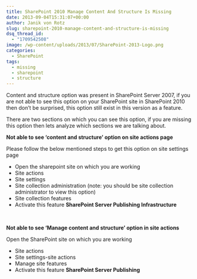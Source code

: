 ```yaml
---
title: SharePoint 2010 Manage Content And Structure Is Missing
date: 2013-09-04T15:31:07+00:00
author: Janik von Rotz
slug: sharepoint-2010-manage-content-and-structure-is-missing
dsq_thread_id:
  - "1709542508"
image: /wp-content/uploads/2013/07/SharePoint-2013-Logo.png
categories:
  - SharePoint
tags:
  - missing
  - sharepoint
  - structure
---
```

Content and structure option was present in SharePoint Server 2007, if you are not able to see this option on your SharePoint site in SharePoint 2010 then don’t be surprised, this option still exist in this version as a feature.

There are two sections on which you can see this option, if you are missing this option then lets analyze which sections we are talking about.

<!--more-->

<strong>Not able to see ‘content and structure’ option on site actions page</strong>

Please follow the below mentioned steps to get this option on site settings page

<ul>
    <li>Open the sharepoint site on which you are working</li>
    <li>Site actions</li>
    <li>Site settings</li>
    <li>Site collection administration (note: you should be site collection administrator to view this option)</li>
    <li>Site collection features</li>
    <li>Activate this feature <strong>SharePoint Server Publishing Infrastructure</strong></li>
</ul>

&nbsp;

<strong>Not able to see ‘Manage content and structure’ option in site actions</strong>

Open the SharePoint site on which you are working

<ul>
    <li>Site actions</li>
    <li>Site settings-site actions</li>
    <li>Manage site features</li>
    <li>Activate this feature <strong>SharePoint Server Publishing</strong></li>
</ul>

&nbsp;